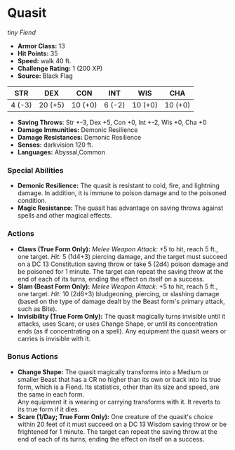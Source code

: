 # Quasit

*tiny* *Fiend*

- **Armor Class:** 13
- **Hit Points:** 35 
- **Speed:** walk 40 ft.
- **Challenge Rating:** 1 (200 XP)
- **Source:** Black Flag

| STR | DEX | CON | INT | WIS | CHA |
| --- | --- | --- | --- | --- | --- |
| 4 (-3) | 20 (+5) | 10 (+0) | 6 (-2) | 10 (+0) | 10 (+0) |

- **Saving Throws**: Str +-3, Dex +5, Con +0, Int +-2, Wis +0, Cha +0
- **Damage Immunities:** Demonic Resilience
- **Damage Resistances:** Demonic Resilience
- **Senses:** darkvision 120 ft.
- **Languages:** Abyssal,Common

### Special Abilities

- **Demonic Resilience:** The quasit is resistant to cold, fire, and lightning damage. In addition, it is immune to poison damage and to the poisoned condition.
- **Magic Resistance:** The quasit has advantage on saving throws against spells and other magical effects.

### Actions

- **Claws (True Form Only):** _Melee Weapon Attack:_ +5 to hit, reach 5 ft., one target. _Hit:_ 5 (1d4+3) piercing damage, and the target must succeed on a DC 13 Constitution saving throw or take 5 (2d4) poison damage and be poisoned for 1 minute. The target can repeat the saving throw at the end of each of its turns, ending the effect on itself on a success.
- **Slam (Beast Form Only):** _Melee Weapon Attack:_ +5 to hit, reach 5 ft., one target. _Hit:_ 10 (2d6+3) bludgeoning, piercing, or slashing damage (based on the type of damage dealt by the Beast form's primary attack, such as Bite).
- **Invisibility (True Form Only):** The quasit magically turns invisible until it attacks, uses Scare, or uses Change Shape, or until its concentration ends (as if concentrating on a spell). Any equipment the quasit wears or carries is invisible with it.

### Bonus Actions

- **Change Shape:** The quasit magically transforms into a Medium or smaller Beast that has a CR no higher than its own or back into its true form, which is a Fiend. Its statistics, other than its size and speed, are the same in each form.<br>Any equipment it is wearing or carrying transforms with it. It reverts to its true form if it dies.
- **Scare (1/Day; True Form Only):** One creature of the quasit's choice within 20 feet of it must succeed on a DC 13 Wisdom saving throw or be frightened for 1 minute. The target can repeat the saving throw at the end of each of its turns, ending the effect on itself on a success.
